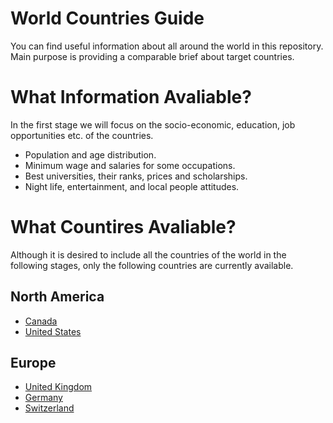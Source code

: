 #  World Countries Guide

You can find useful information about all around the world in this repository. Main purpose is providing a comparable brief about target countries.


# What Information Avaliable?

In the first stage we will focus on the socio-economic, education, job opportunities etc. of the countries.

- Population and age distribution.
- Minimum wage and salaries for some occupations.
- Best universities, their ranks, prices and scholarships.
- Night life, entertainment, and local people attitudes.

# What Countires Avaliable?

Although it is desired to include all the countries of the world in the following stages, only the following countries are currently available.

## North America 
- [Canada]()
- [United States]()

## Europe
- [United Kingdom]()
- [Germany]()
- [Switzerland]()


